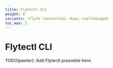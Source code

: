 ```yaml
---
title: Flytectl CLI
weight: 0
variants: +flyte +serverless +byoc +selfmanaged
toc_max: 2
---
```


# Flytectl CLI

TODO(peeter): Add Flytectl preamble here.
